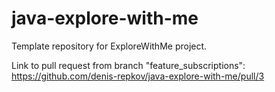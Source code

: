 # java-explore-with-me

Template repository for ExploreWithMe project.

Link to pull request from branch "feature_subscriptions": https://github.com/denis-repkov/java-explore-with-me/pull/3
